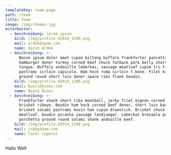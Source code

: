 ```yaml
---
templateKey: team-page
path: /team
title: Team
image: /img/chemex.jpg
mitarbeiter:
  - beschreibung: lorem ipsum
    bild: /img/profile-42914_1280.png
    mail: ardek@spam.com
    name: Aaron Ardek
  - beschreibung: >-
      Bacon ipsum dolor amet cupim biltong buffalo frankfurter pancetta ham
      hamburger doner turkey corned beef chuck fatback pork belly short ribs
      tongue. Buffalo andouille leberkas, sausage meatloaf cupim tri-tip cow
      pastrami sirloin capicola. Ham hock rump sirloin t-bone. Filet mignon
      ground round short loin doner spare ribs flank boudin.
    bild: /img/profile-42914_1280.png
    mail: bussi@busen.com
    name: Beate Busen
  - beschreibung: >-
      Frankfurter shank short ribs meatball, jerky filet mignon corned beef
      brisket ribeye. Boudin ham hock corned beef doner, short loin bacon
      brisket salami pastrami kevin ham cupim drumstick. Brisket chuck leberkas
      meatloaf, boudin picanha sausage landjaeger. Leberkas bresaola pork loin,
      porchetta ground round salami shank andouille beef.
    bild: /img/profile-42914_1280.png
    mail: cc@spaaam.com
    name: Carol Coperni
---
```

Hallo Welt
